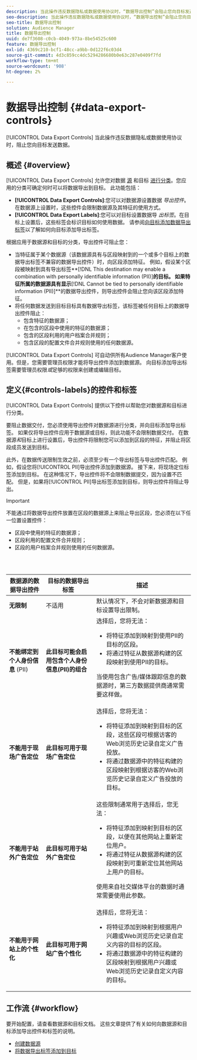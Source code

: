 ```yaml
---
description: 当此操作违反数据隐私或数据使用协议时，“数据导出控制”会阻止您向目标发送数据。
seo-description: 当此操作违反数据隐私或数据使用协议时，“数据导出控制”会阻止您向目标发送数据。
seo-title: 数据导出控制
solution: Audience Manager
title: 数据导出控制
uuid: de7f3608-c0cb-4049-973a-8be54525c600
feature: 数据导出控制
exl-id: 4369c210-bcf1-48cc-a9bb-0d122f6c03d4
source-git-commit: 4d3c859cc4dc5294286680b0e63c287e0409f7fd
workflow-type: tm+mt
source-wordcount: '908'
ht-degree: 2%

---
```


# 数据导出控制 {#data-export-controls}

[!UICONTROL Data Export Controls] 当此操作违反数据隐私或数据使用协议时，阻止您向目标发送数据。

## 概述 {#overview}

[!UICONTROL Data Export Controls] 允许您对数据 [源](../features/datasources-list-and-settings.md#data-sources-list-and-settings) 和目标 [进行分类](../features/destinations/destinations.md)。您应用的分类可确定何时可以将数据导出到目标。 此功能包括：

* **[!UICONTROL Data Export Controls]**:您可以对数据源设置数据 *导出控件*。在数据源上设置时，这些控件会限制数据源及其特征的使用方式。
* **[!UICONTROL Data Export Labels]**:您可以对目标设置数据导 *出标签*。在目标上设置后，这些标签会标识目标如何使用数据。 请参阅[向目标添加数据导出标签](/help/using/features/destinations/add-data-export-labels.md)以了解如何向目标添加导出标签。

根据应用于数据源和目标的分类，导出控件可阻止您：

* 当特征属于某个数据源（该数据源具有与区段映射到的一个或多个目标上的数据导出标签不兼容的数据导出控件）时，向区段添加特征。
例如，假设某个区段被映射到具有导出标签**[!DNL This destination may enable a combination with personally identifiable information (PII)]**&#x200B;的目标。 如果特征所属的数据源具有显示&#x200B;**[!DNL Cannot be tied to personally identifiable information (PII)]**&#x200B;的数据导出控件，则导出控件会阻止您向该区段添加特征。
* 将任何数据发送到目标目标具有数据导出标签，该标签被任何目标上的数据导出控件阻止：
   * 包含特征的数据源；
   * 在包含的区段中使用的特征的数据源；
   * 包含的区段利用的用户档案合并规则；
   * 包含区段的配置文件合并规则使用的任何数据源。

[!UICONTROL Data Export Controls] 可自动供所有Audience Manager客户使用。但是，您需要管理员权限才能将导出控件添加到数据源。 向目标添加导出标签需要管理员权限&#x200B;*或*&#x200B;足够的权限来创建或编辑目标。

## 定义{#controls-labels}的控件和标签

[!UICONTROL Data Export Controls] 提供以下控件以帮助您对数据源和目标进行分类。

要阻止数据交付，您必须使用导出控件对数据源进行分类，并向目标添加导出标签。 如果仅将导出控件应用于数据源或目标，则此功能不会限制数据交付。 在数据源&#x200B;*和*&#x200B;目标上进行设置后，导出控件将限制您可以添加到区段的特征，并阻止将区段成员发送到目标。

此外，在数据传送限制生效之前，必须至少有一个导出标签与导出控件匹配。 例如，假设您将[!UICONTROL PII]导出控件添加到数据源。 接下来，将现场定位标签添加到目标。 在这种情况下，导出控件将不会限制数据提交，因为设置不匹配。 但是，如果将[!UICONTROL PII]导出标签添加到目标，则导出控件将阻止导出。

>[!IMPORTANT]
>
>不能通过将数据导出控件放置在区段的数据源上来阻止导出区段，您必须在以下任一位置设置控件：
> * 区段中使用的特征的数据源；
> * 区段利用的配置文件合并规则；
> * 区段的用户档案合并规则使用的任何数据源。


<br> 

<table id="table_7D1F0270B5604A82B96A13CC49C937C0"> 
 <thead> 
  <tr> 
   <th colname="col1" class="entry"> 数据源的数据导出控件 </th> 
   <th colname="col2" class="entry"> 目标的数据导出标签 </th> 
   <th colname="col3" class="entry"> 描述 </th> 
  </tr> 
 </thead>
 <tbody> 
  <tr> 
   <td colname="col1"> <b><span class="uicontrol"> 无限制</span></b> </td> 
   <td colname="col2"> 不适用 </td> 
   <td colname="col3"> 默认情况下，不会对新数据源和目标设置导出限制。 </td> 
  </tr> 
  <tr> 
   <td colname="col1"> <b><span class="uicontrol"> 不能绑定到个人身份信息</span></b> (PII) </td> 
   <td colname="col2"> <b><span class="uicontrol"> 此目标可能会启用包含个人身份信息(PII)的组合</span></b> </td> 
   <td colname="col3">选择后，您将无法： 
    <ul id="ul_0D5A4D0373374217A4BACDFC3BB2F79D"> 
     <li id="li_C32FC26C6E814412A1C73B840E81BB68">将特征添加到映射到使用PII的目标的区段。 </li> 
     <li id="li_BF4FD10807AF4E109CEA22FBD3F6F9B3">将通过特征从数据源构建的区段映射到使用PII的目标。 </li> 
    </ul> <p>当使用包含广告/媒体跟踪信息的数据源时，第三方数据提供商通常需要这样做。 </p> </td> 
  </tr> 
  <tr> 
   <td colname="col1"> <b><span class="uicontrol"> 不能用于现场广告定位</span></b> </td> 
   <td colname="col2"> <b><span class="uicontrol"> 此目标可用于现场广告定位</span></b> </td> 
   <td colname="col3">选择后，您将无法： 
    <ul id="ul_5B17972E7E0C424A833AD540DFF3CBF2"> 
     <li id="li_05810CEAC8CB4616BB2D52DDDADA84A8">将特征添加到映射到目标的区段，这些区段可根据访客的Web浏览历史记录自定义广告投放。 </li> 
     <li id="li_B2C3479ECEA74F49B9A2CFDDEE128DF3">将通过数据源中的特征构建的区段映射到根据访客的Web浏览历史记录自定义广告投放的目标。 </li> 
    </ul> </td> 
  </tr> 
  <tr> 
   <td colname="col1"> <b><span class="uicontrol"> 不能用于站外广告定位</span></b> </td> 
   <td colname="col2"> <b><span class="uicontrol"> 此目标可用于站外广告定位</span></b> </td> 
   <td colname="col3">这些限制通常用于选择后，您无法： 
    <ul id="ul_B9352FF5282C481BA3A24C581217A156"> 
     <li id="li_0F89583A603D4CD8804724954CFD52C6">将特征添加到映射到目标的区段，以便在其他网站上重新定位用户。 </li> 
     <li id="li_ABDD8BEDE9AF411695C7BDF9AE522BA7">将通过特征从数据源构建的区段映射到可重新定位其他网站上用户的目标。 </li> 
    </ul> <p>使用来自社交媒体平台的数据时通常需要使用此参数。 </p> </td> 
  </tr> 
  <tr> 
   <td colname="col1"> <b><span class="uicontrol"> 不能用于网站上的个性化</span></b> </td> 
   <td colname="col2"> <b><span class="uicontrol"> 此目标可用于网站广告个性化</span></b> </td> 
   <td colname="col3">选择后，您将无法： 
    <ul id="ul_3360EB209E07402A863F0E7473B99D3F"> 
     <li id="li_88B3842B67E040EB9DC0BBEB8E5EC251">将特征添加到映射到根据用户兴趣或Web浏览历史记录自定义内容的目标的区段。 </li> 
     <li id="li_6506254CCE6546039A3D82B60368C8B4">将通过数据源中的特征构建的区段映射到根据用户兴趣或Web浏览历史记录自定义内容的目标。 </li> 
    </ul> </td> 
  </tr> 
 </tbody> 
</table>

## 工作流 {#workflow}

要开始配置，请查看数据源和目标文档。 这些文章提供了有关如何向数据源和目标添加导出控件和标签的说明。

* [创建数据源](../features/manage-datasources.md#create-data-source)
* [将数据导出标签添加到目标](../features/destinations/add-data-export-labels.md)
